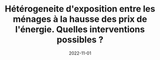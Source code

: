 ---
title: "Hétérogeneite d'exposition entre les ménages à la hausse des prix de l'énergie. Quelles interventions possibles ?"
collection: publications
category: conferences
permalink: /publication/2022_energie_ipp
date: 2022-11-01
venue: "Conférence budgétaire 2022 : quels enjeux budgétaires face au choc énergetique"
paperurl: 'https://www.ipp.eu/wp-content/uploads/2022/11/Conf__Inflation___M_nages-4.pdf'
bibtexurl: '/files/bibtex_2022_ipp.bib'
---